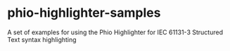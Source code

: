 # phio-highlighter-samples
A set of examples for using the Phio Highlighter for IEC 61131-3 Structured Text syntax highlighting
